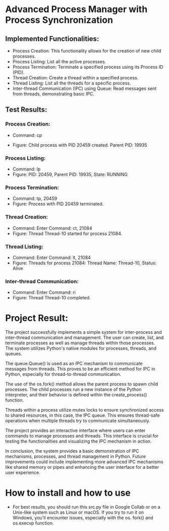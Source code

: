 # Advanced Process Manager with Process Synchronization

## Implemented Functionalities:
- Process Creation: This functionality allows for the creation of new child processes.
- Process Listing: List all the active processes.
- Process Termination: Terminate a specified process using its Process ID (PID).
- Thread Creation: Create a thread within a specified process.
- Thread Listing: List all the threads for a specific process.
- Inter-thread Communication (IPC) using Queue: Read messages sent from threads, demonstrating basic IPC.

## Test Results:
### Process Creation:

- Command: cp

- Figure:
Child process with PID 20459 created. Parent PID: 19935

### Process Listing:
- Command: lp
- Figure:
PID: 20459, Parent PID: 19935, State: RUNNING

### Process Termination:
- Command: tp, 20459
- Figure:
Process with PID 20459 terminated.

### Thread Creation:
- Command: Enter Command: ct, 21084
- Figure:
Thread Thread-10 started for process 21084. 
### Thread Listing:
- Command: Enter Command: lt, 21084
- Figure:
Threads for process 21084:
Thread Name: Thread-10, Status: Alive
### Inter-thread Communication:
- Command: Enter Command: ri
- Figure: Thread Thread-10 completed.

# Project Result:
The project successfully implements a simple system for inter-process and inter-thread communication and management. The user can create, list, and terminate processes as well as manage threads within those processes. The system utilizes Python's native modules for processes, threads, and queues.

The queue.Queue() is used as an IPC mechanism to communicate messages from threads. This proves to be an efficient method for IPC in Python, especially for thread-to-thread communication.

The use of the os.fork() method allows the parent process to spawn child processes. The child processes run a new instance of the Python interpreter, and their behavior is defined within the create_process() function.

Threads within a process utilize mutex locks to ensure synchronized access to shared resources, in this case, the IPC queue. This ensures thread-safe operations when multiple threads try to communicate simultaneously.

The project provides an interactive interface where users can enter commands to manage processes and threads. This interface is crucial for testing the functionalities and visualizing the IPC mechanism in action.

In conclusion, the system provides a basic demonstration of IPC mechanisms, processes, and thread management in Python. Future improvements could include implementing more advanced IPC mechanisms like shared memory or pipes and enhancing the user interface for a better user experience.

# How to install and how to use
-  For best results, you should run this src.py file in Google Collab or on a Unix-like system such as Linux or macOS. If you try to run it on Windows, you'll encounter issues, especially with the os. fork() and os.execvp function.
